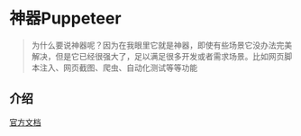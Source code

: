 # 神器Puppeteer

> 为什么要说神器呢？因为在我眼里它就是神器，即使有些场景它没办法完美解决，但是它已经很强大了，足以满足很多开发或者需求场景。比如网页脚本注入、网页截图、爬虫、自动化测试等等功能

## 介绍

[官方文档](https://pptr.dev)


